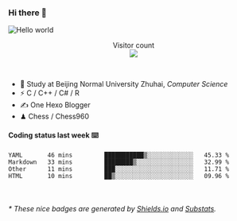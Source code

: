 ### Hi there 👋


<img src="https://raw.githubusercontent.com/sagar-viradiya/sagar-viradiya/master/resources/banner.png" alt="Hello world">
<p align="center"> 
  Visitor count<br/>
  <img src="https://profile-counter.glitch.me/youszoe/count.svg" />
</p>

<br/>


- 🍻  Study at Beijing Normal University Zhuhai, _Computer Science_
- ⚡  C / C++ / C# / R
- ✍️  One Hexo Blogger
- ♟  Chess / Chess960 


#### Coding status last week ⌨️

<!--START_SECTION:waka-->
```text
YAML       46 mins         ███████████▒░░░░░░░░░░░░░   45.33 % 
Markdown   33 mins         ████████▒░░░░░░░░░░░░░░░░   32.99 % 
Other      11 mins         ███░░░░░░░░░░░░░░░░░░░░░░   11.71 % 
HTML       10 mins         ██▒░░░░░░░░░░░░░░░░░░░░░░   09.96 % 
```
<!--END_SECTION:waka-->

<br/>
<center><img src="http://ghchart.rshah.org/409ba5/yousazoe" alt="" /></center>


<h6>* These nice badges are generated by <a href="https://shields.io/">Shields.io</a> and <a href="https://github.com/spencerwooo/Substats">Substats</a>.</h6>
